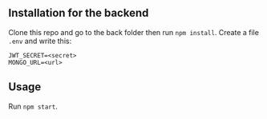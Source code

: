 ## Installation for the backend

Clone this repo and go to the back folder then run `npm install`.
Create a file `.env` and write this:

```
JWT_SECRET=<secret>
MONGO_URL=<url>
```

## Usage

Run `npm start`.
